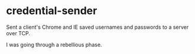 credential-sender
============
Sent a client's Chrome and IE saved usernames and passwords to a server over TCP.

I was going through a rebellious phase.
